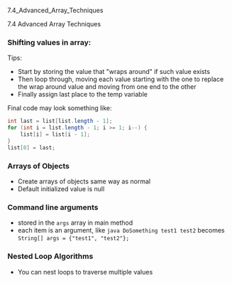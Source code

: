 7.4_Advanced_Array_Techniques

7.4 Advanced Array Techniques

### Shifting values in array:
Tips:
- Start by storing the value that "wraps around" if such value exists
- Then loop through, moving each value starting with the one to replace the wrap around value and moving from one end to the other
- Finally assign last place to the temp variable

Final code may look something like:
```java
int last = list[list.length - 1];
for (int i = list.length - 1; i >= 1; i--) {
	list[i] = list[i - 1];
}
list[0] = last;
```

### Arrays of Objects
- Create arrays of objects same way as normal
- Default initialized value is null

### Command line arguments
- stored in the `args` array in main method
- each item is an argument, like `java DoSomething test1 test2` becomes `String[] args = {"test1", "test2"};`

### Nested Loop Algorithms
- You can nest loops to traverse multiple values